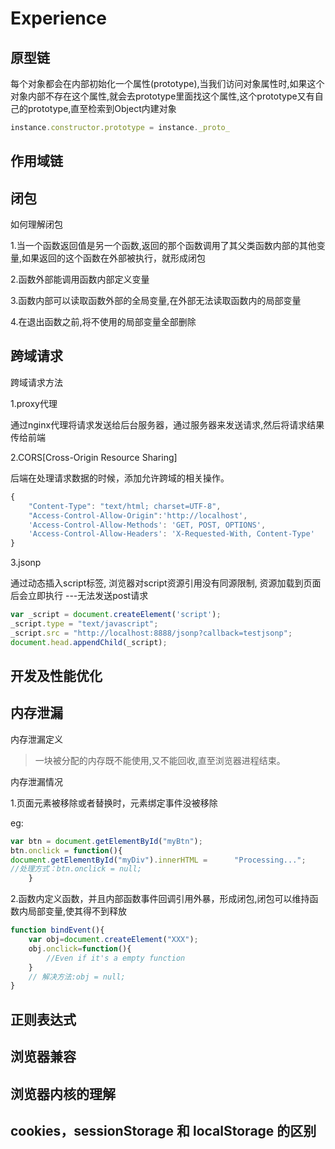 # Experience

## 原型链

每个对象都会在内部初始化一个属性(prototype),当我们访问对象属性时,如果这个对象内部不存在这个属性,就会去prototype里面找这个属性,这个prototype又有自己的prototype,直至检索到Object内建对象

```javascript
instance.constructor.prototype = instance._proto_
```

## 作用域链

## 闭包

如何理解闭包

1.当一个函数返回值是另一个函数,返回的那个函数调用了其父类函数内部的其他变量,如果返回的这个函数在外部被执行，就形成闭包

2.函数外部能调用函数内部定义变量

3.函数内部可以读取函数外部的全局变量,在外部无法读取函数内的局部变量

4.在退出函数之前,将不使用的局部变量全部删除

## 跨域请求

跨域请求方法

1.proxy代理

通过nginx代理将请求发送给后台服务器，通过服务器来发送请求,然后将请求结果传给前端

2.CORS[Cross-Origin Resource Sharing]

后端在处理请求数据的时候，添加允许跨域的相关操作。

```javascript
{
    "Content-Type": "text/html; charset=UTF-8",
    "Access-Control-Allow-Origin":'http://localhost',
    'Access-Control-Allow-Methods': 'GET, POST, OPTIONS',
    'Access-Control-Allow-Headers': 'X-Requested-With, Content-Type'
}
```

3.jsonp

通过动态插入script标签, 浏览器对script资源引用没有同源限制, 资源加载到页面后会立即执行
---无法发送post请求

```javascript
var _script = document.createElement('script');
_script.type = "text/javascript";
_script.src = "http://localhost:8888/jsonp?callback=testjsonp";
document.head.appendChild(_script);
```

## 开发及性能优化

## 内存泄漏

内存泄漏定义

>一块被分配的内存既不能使用,又不能回收,直至浏览器进程结束。

内存泄漏情况

1.页面元素被移除或者替换时，元素绑定事件没被移除

eg:

```javascript
var btn = document.getElementById("myBtn");
btn.onclick = function(){
document.getElementById("myDiv").innerHTML =      "Processing...";
//处理方式：btn.onclick = null;
    }
```

2.函数内定义函数，并且内部函数事件回调引用外暴，形成闭包,闭包可以维持函数内局部变量,使其得不到释放

```javascript
function bindEvent(){
    var obj=document.createElement("XXX");
    obj.onclick=function(){
        //Even if it's a empty function
    }
    // 解决方法:obj = null;
}
```

## 正则表达式

## 浏览器兼容

## 浏览器内核的理解

## cookies，sessionStorage 和 localStorage 的区别